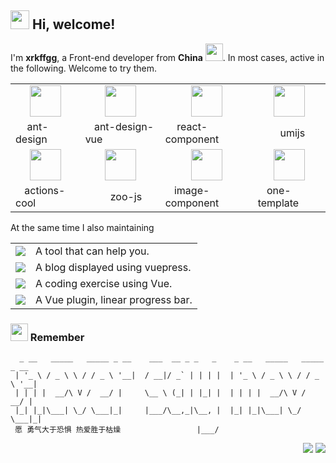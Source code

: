 <h2> <img src="https://emojis.slackmojis.com/emojis/images/1588315024/8823/hyperkitty.gif?1588315024" width="30" /> Hi, welcome! </h2>

I'm **xrkffgg**, a Front-end developer from **China** <img src="https://image.flaticon.com/icons/svg/630/630667.svg" width="28" />. In most cases, active in the following. Welcome to try them.

<table>
  <tr>
    <td align="center">
      <a href="https://github.com/ant-design/ant-design">
        <img src="https://avatars1.githubusercontent.com/u/12101536?s=200&v=4" width="50" />
      </a>
    </td>
    <td align="center">
      <a href="https://github.com/vueComponent/ant-design-vue">
        <img src="https://avatars2.githubusercontent.com/u/32120805?s=200&v=4" width="50" />
      </a>
    </td>
    <td align="center">
      <a href="https://github.com/react-component">
        <img src="https://avatars1.githubusercontent.com/u/9441414?s=200&v=4" width="50" />
      </a>
    </td>
    <td align="center">
      <a href="https://github.com/umijs">
        <img src="https://avatars2.githubusercontent.com/u/33895495?s=200&v=4" width="50" />
      </a>
    </td>
  </tr>
  <tr>
    <td align="left">
      <a href="https://github.com/ant-design/ant-design"><img src="https://placehold.it/40/2e74ff/2e74ff?text=+" width="10"/></a>
      &nbsp;ant-design
    </td>
    <td align="left">
      <a href="https://github.com/vueComponent/ant-design-vue"><img src="https://placehold.it/40/36cfc9/36cfc9?text=+" width="10"/></a>
      ant-design-vue
    </td>
    <td align="left">
      <a href="https://github.com/react-component"><img src="https://placehold.it/40/61dafb/61dafb?text=+" width="10"/></a>
      &nbsp;react-component
    </td>
    <td align="left">
      <a href="https://github.com/umijs"><img src="https://placehold.it/40/b37feb/b37feb?text=+" width="10"/></a>
      &nbsp;&nbsp;&nbsp;&nbsp;&nbsp;umijs
    </td>
  </tr>

  <tr>
    <td align="center">
      <a href="https://github.com/actions-cool">
        <img src="https://avatars1.githubusercontent.com/u/73879334?s=200&v=4" width="50" />
      </a>
    </td>
    <td align="center">
      <a href="https://github.com/zoo-js">
        <img src="https://avatars2.githubusercontent.com/u/70757173?s=200&v=4" width="50" />
      </a>
    </td>
    <td align="center">
      <a href="https://github.com/image-component">
        <img src="https://avatars1.githubusercontent.com/u/75532006?s=200&v=4" width="50" />
      </a>
    </td>
    <td align="center">
      <a href="https://github.com/one-template">
        <img src="https://avatars2.githubusercontent.com/u/75602446?s=200&v=4" width="50" />
      </a>
    </td>
  </tr>
  <tr>
    <td align="left">
      <a href="https://github.com/actions-cool"><img src="https://placehold.it/40/42a5f5/42a5f5?text=+" width="10"/></a>
      actions-cool
    </td>
    <td align="left">
      <a href="https://github.com/zoo-js"><img src="https://placehold.it/40/3dc285/3dc285?text=+" width="10"/></a>
      &nbsp;&nbsp;&nbsp;&nbsp;&nbsp;&nbsp;zoo-js
    </td>
    <td align="left">
      <a href="https://github.com/image-component"><img src="https://placehold.it/40/85a5ff/85a5ff?text=+" width="10"/></a>
      image-component
    </td>
    <td align="left">
      <a href="https://github.com/one-template"><img src="https://placehold.it/40/e97b83/e97b83?text=+" width="10"/></a>
      one-template
    </td>
  </tr>
</table>

At the same time I also maintaining

<table>
  <tr>
    <td>
      <a href="https://github.com/xrkffgg/Ktools">
        <img src="https://img.shields.io/badge/K-tools-%239287e7?style=flat-square" />
      </a>
    </td>
    <td>A tool that can help you.</td>
  </tr>
  <tr>
    <td>
      <a href="https://github.com/xrkffgg/Knotes">
        <img src="https://img.shields.io/badge/K-notes-%231890ff?style=flat-square" />
      </a>
    </td>
    <td>A blog displayed using vuepress.</td>
  </tr>
  <tr>
    <td>
      <a href="https://github.com/xrkffgg/Kvue">
        <img src="https://img.shields.io/badge/K-vue-%232ea44f?style=flat-square" />
      </a>
    </td>
    <td>A coding exercise using Vue.</td>
  </tr>
  <tr>
    <td>
      <a href="https://github.com/xrkffgg/k-progress">
        <img src="https://img.shields.io/badge/K-progress-%23ff7875?style=flat-square" />
      </a>
    </td>
    <td>A Vue plugin, linear progress bar.</td>
  </tr>
</table>

<h3> <img src="https://emojis.slackmojis.com/emojis/images/1569381018/6481/heart-8bit-1.gif?1569381018" width="28" /> Remember</h3>

```
  _ __   _____   _____ _ __    ___  __ _ _   _    _ __   _____   _____ _ __
 | '_ \ / _ \ \ / / _ \ '__|  / __|/ _` | | | |  | '_ \ / _ \ \ / / _ \ '__|
 | | | |  __/\ V /  __/ |     \__ \ (_| | |_| |  | | | |  __/\ V /  __/ |
 |_| |_|\___| \_/ \___|_|     |___/\__,_|\__, |  |_| |_|\___| \_/ \___|_|
 愿 勇气大于恐惧 热爱胜于枯燥                 |___/
```

<p align="right">
<img src="https://visitor-badge.glitch.me/badge?page_id=xrkffgg.xrkffgg" />
<img src="http://hits.dwyl.com/xrkffgg/xrkffgg.svg" />
</p>
